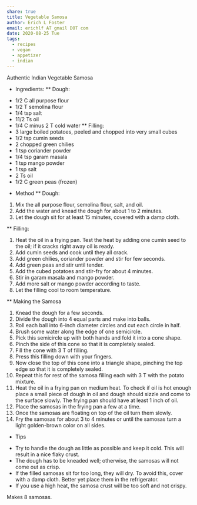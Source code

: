 ```yaml
---
share: true
title: Vegetable Samosa
author: Erich L Foster
email: erichlf AT gmail DOT com
date: 2020-08-25 Tue
tags:
  - recipes
  - vegan
  - appetizer
  - indian
---
```


Authentic Indian Vegetable Samosa
* Ingredients:
** Dough:
- 1/2 C all purpose flour
- 1/2 T semolina flour
- 1/4 tsp salt
- 11/2 Ts oil
- 1/4 C minus 2 T cold water
** Filling:
- 3 large boiled potatoes, peeled and chopped into very small cubes
- 1/2 tsp cumin seeds
- 2 chopped green chilies
- 1 tsp coriander powder
- 1/4 tsp garam masala
- 1 tsp mango powder
- 1 tsp salt
- 2 Ts oil
- 1/2 C green peas (frozen)

* Method
** Dough:
1. Mix the all purpose flour, semolina flour, salt, and oil.
2. Add the water and knead the dough for about 1 to 2 minutes.
3. Let the dough sit for at least 15 minutes, covered with a damp cloth.

** Filling:
1. Heat the oil in a frying pan. Test the heat by adding one cumin seed to
the oil; if it cracks right away oil is ready.
2. Add cumin seeds and cook until they all crack.
3. Add green chilies, coriander powder and stir for few seconds.
4. Add green peas and stir until tender.
5. Add the cubed potatoes and stir-fry for about 4 minutes.
6. Stir in garam masala and mango powder.
7. Add more salt or mango powder according to taste.
8. Let the filling cool to room temperature.

** Making the Samosa
1. Knead the dough for a few seconds.
2. Divide the dough into 4 equal parts and make into balls.
3. Roll each ball into 6-inch diameter circles and cut each circle in half.
4. Brush some water along the edge of one semicircle.
5. Pick this semicircle up with both hands and fold it into a cone shape.
6. Pinch the side of this cone so that it is completely sealed.
7. Fill the cone with 3 T of filling.
8. Press this filling down with your fingers.
9. Now close the top of this cone into a triangle shape, pinching the top
edge so that it is completely sealed.
10. Repeat this for rest of the samosa filling each with 3 T with the potato
mixture.
11. Heat the oil in a frying pan on medium heat. To check if oil is hot enough place
a small piece of dough in oil and dough should sizzle and come to the surface
slowly. The frying pan should have at least 1 inch of oil.
12. Place the samosas in the frying pan a few at a time.
13. Once the samosas are floating on top of the oil turn them slowly.
14. Fry the samosas for about 3 to 4 minutes or until the samosas
turn a light golden-brown color on all sides.


* Tips
- Try to handle the dough as little as possible and keep it cold. This will
result in a nice flaky crust.
- The dough has to be kneaded well; otherwise, the samosas will not come out as crisp.
- If the filled samosas sit for too long, they will dry. To avoid this, cover with a
damp cloth. Better yet place them in the refrigerator.
- If you use a high heat, the samosa crust will be too soft and not crispy.

Makes 8 samosas.
